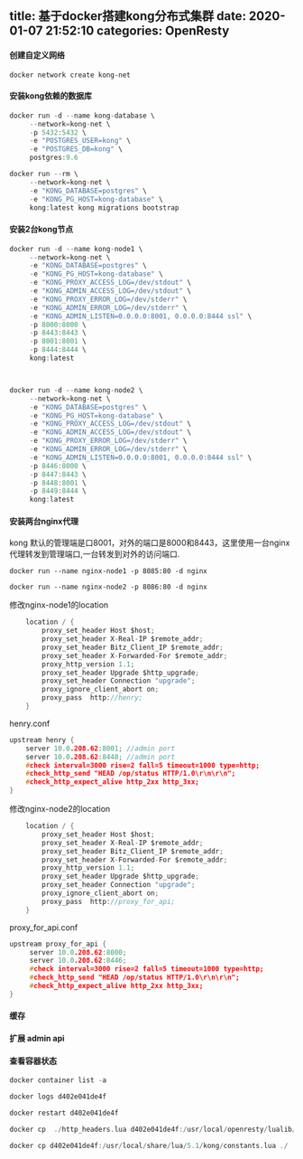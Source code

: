 title: 基于docker搭建kong分布式集群
date: 2020-01-07 21:52:10
categories: OpenResty
---


#### 创建自定义网络

`docker network create kong-net`


#### 安装kong依赖的数据库

```c
docker run -d --name kong-database \
     --network=kong-net \
     -p 5432:5432 \
     -e "POSTGRES_USER=kong" \
     -e "POSTGRES_DB=kong" \
     postgres:9.6
```


```c
docker run --rm \
     --network=kong-net \
     -e "KONG_DATABASE=postgres" \
     -e "KONG_PG_HOST=kong-database" \
     kong:latest kong migrations bootstrap
```

<!-- more -->


#### 安装2台kong节点


```c
docker run -d --name kong-node1 \
     --network=kong-net \
     -e "KONG_DATABASE=postgres" \
     -e "KONG_PG_HOST=kong-database" \
     -e "KONG_PROXY_ACCESS_LOG=/dev/stdout" \
     -e "KONG_ADMIN_ACCESS_LOG=/dev/stdout" \
     -e "KONG_PROXY_ERROR_LOG=/dev/stderr" \
     -e "KONG_ADMIN_ERROR_LOG=/dev/stderr" \
     -e "KONG_ADMIN_LISTEN=0.0.0.0:8001, 0.0.0.0:8444 ssl" \
     -p 8000:8000 \
     -p 8443:8443 \
     -p 8001:8001 \
     -p 8444:8444 \
     kong:latest



docker run -d --name kong-node2 \
     --network=kong-net \
     -e "KONG_DATABASE=postgres" \
     -e "KONG_PG_HOST=kong-database" \
     -e "KONG_PROXY_ACCESS_LOG=/dev/stdout" \
     -e "KONG_ADMIN_ACCESS_LOG=/dev/stdout" \
     -e "KONG_PROXY_ERROR_LOG=/dev/stderr" \
     -e "KONG_ADMIN_ERROR_LOG=/dev/stderr" \
     -e "KONG_ADMIN_LISTEN=0.0.0.0:8001, 0.0.0.0:8444 ssl" \
     -p 8446:8000 \
     -p 8447:8443 \
     -p 8448:8001 \
     -p 8449:8444 \
     kong:latest
```


#### 安装两台nginx代理

kong 默认的管理端是口8001，对外的端口是8000和8443，这里使用一台nginx代理转发到管理端口,一台转发到对外的访问端口.


`docker run --name nginx-node1 -p 8085:80 -d nginx`

`docker run --name nginx-node2 -p 8086:80 -d nginx`


修改nginx-node1的location

```c
    location / {
        proxy_set_header Host $host;
        proxy_set_header X-Real-IP $remote_addr;
        proxy_set_header Bitz_Client_IP $remote_addr;
        proxy_set_header X-Forwarded-For $remote_addr;
        proxy_http_version 1.1;
        proxy_set_header Upgrade $http_upgrade;
        proxy_set_header Connection "upgrade";
        proxy_ignore_client_abort on;
        proxy_pass  http://henry;
    }
```

henry.conf

```c
upstream henry {
    server 10.0.208.62:8001; //admin port 
    server 10.0.208.62:8448; //admin port
    #check interval=3000 rise=2 fall=5 timeout=1000 type=http;
    #check_http_send "HEAD /op/status HTTP/1.0\r\n\r\n";
    #check_http_expect_alive http_2xx http_3xx;
}
```


修改nginx-node2的location

```c
    location / {
        proxy_set_header Host $host;
        proxy_set_header X-Real-IP $remote_addr;
        proxy_set_header Bitz_Client_IP $remote_addr;
        proxy_set_header X-Forwarded-For $remote_addr;
        proxy_http_version 1.1;
        proxy_set_header Upgrade $http_upgrade;
        proxy_set_header Connection "upgrade";
        proxy_ignore_client_abort on;
        proxy_pass  http://proxy_for_api;
    }
```

proxy_for_api.conf
```c
upstream proxy_for_api {
     server 10.0.208.62:8000;
     server 10.0.208.62:8446;
     #check interval=3000 rise=2 fall=5 timeout=1000 type=http;
     #check_http_send "HEAD /op/status HTTP/1.0\r\n\r\n";
     #check_http_expect_alive http_2xx http_3xx;
}
```

#### 缓存


#### 扩展 admin api 




#### 查看容器状态

 
 
```c
docker container list -a

docker logs d402e041de4f

docker restart d402e041de4f

docker cp  ./http_headers.lua d402e041de4f:/usr/local/openresty/lualib/resty/

docker cp d402e041de4f:/usr/local/share/lua/5.1/kong/constants.lua ./

```